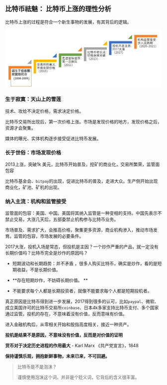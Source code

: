 ## 比特币祛魅： 比特币上涨的理性分析

比特币上涨的过程是符合一个新生事物的发展，有其背后的逻辑。

![image-20220710201348675](https://github.com/Kingwentao/BlockChainNote/blob/master/images/%E6%AF%94%E7%89%B9%E5%B8%81%E5%8F%91%E5%B1%95%E8%BF%9B%E7%A8%8B.png)

### 生于寂寞：天山上的雪莲

技术、攻给不决定价格，需求决定价格。

比特币交易所出现后，第一次价格上涨。市场是发现价格的地方，发现价格之后，资源才会聚集。

媒体的曝光、实体机构逐步接受促进比特币发展。

### 长于世俗：市场发现价格

2013上涨，突破1k 美元，比特币开始普及，挖矿的商业化，交易所繁荣，监管面包容

比特币基金会、`bitpay`的出现，促进比特币的普及，走进大众。生产侧开始出现商业化，矿池、矿机的出现。

### 纳入主流：机构和监管接受

监管面的包容：美国、中国。美国将其纳入监管是一种变相的支持。中国先表示不禁止交易，大涨几天后，五部委禁止机构参与比特币业务。

市场普及、需求扩大，会推高价格，聚集更多资源，商业机构渗入，推动市场发育。监管的包容，市场发展的必要条件。

2017大涨，投机入场是常态，但投机是主因？一个炒作严重的产品，就一定没有长期价值吗？比特币完全是炒作的原因吗？

- 短期波动和长期趋势：并不矛盾 ，很多人购买比特币，确实是炒作，看的是短期收益，不是长期价值。

- **存在短期炒作，不妨碍长期价值。 **

- 不能要求每个人都是长期投资者，就像不能要求每个人都是短期投机者。

真正原因是比特币得到进一步发展，2017得到很多的认可，比如`paypal`、微软、成立美国许可的比特币交易所`coinbase`、日本4k多家支持比特币支付、多个国家通过监管。投机的存在，不意味着没有价值，反而意味有价值。

进入金融机构后，从零相关开始和股指高度相关，接近一种资产。

**投机是结果不是原因，不意味没有价值，反而是对价值的证明**

**货币对于决定历史进程的作用最大** - Karl Marx 《共产党宣言》，1848

**保持谨慎乐观，拥抱新鲜事物，未来已来，不可回避。**

> 比特币是不是泡沫？
>
> 谨慎使用泡沫这个词，并非是个贬义词，它背后的含义很丰富。
